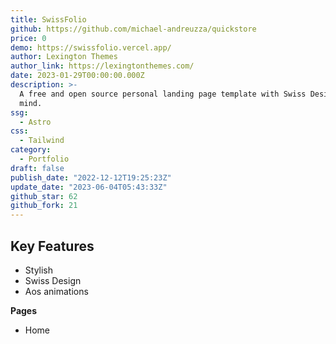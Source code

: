 ```yaml
---
title: SwissFolio
github: https://github.com/michael-andreuzza/quickstore
price: 0
demo: https://swissfolio.vercel.app/
author: Lexington Themes
author_link: https://lexingtonthemes.com/
date: 2023-01-29T00:00:00.000Z
description: >-
  A free and open source personal landing page template with Swiss Design in
  mind.
ssg:
  - Astro
css:
  - Tailwind
category:
  - Portfolio
draft: false
publish_date: "2022-12-12T19:25:23Z"
update_date: "2023-06-04T05:43:33Z"
github_star: 62
github_fork: 21
---
```


## Key Features

- Stylish
- Swiss Design
- Aos animations

**Pages**

- Home

